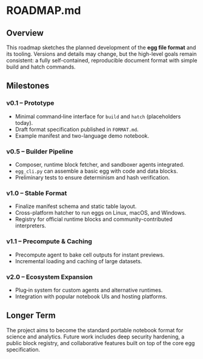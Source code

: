 # ROADMAP.md

## Overview

This roadmap sketches the planned development of the **egg file format** and its tooling. Versions and details may change, but the high-level goals remain consistent: a fully self-contained, reproducible document format with simple build and hatch commands.

## Milestones

### v0.1 – Prototype
- Minimal command‑line interface for `build` and `hatch` (placeholders today).
- Draft format specification published in `FORMAT.md`.
- Example manifest and two-language demo notebook.

### v0.5 – Builder Pipeline
- Composer, runtime block fetcher, and sandboxer agents integrated.
- `egg_cli.py` can assemble a basic egg with code and data blocks.
- Preliminary tests to ensure determinism and hash verification.

### v1.0 – Stable Format
- Finalize manifest schema and static table layout.
- Cross-platform hatcher to run eggs on Linux, macOS, and Windows.
- Registry for official runtime blocks and community-contributed interpreters.

### v1.1 – Precompute & Caching
- Precompute agent to bake cell outputs for instant previews.
- Incremental loading and caching of large datasets.

### v2.0 – Ecosystem Expansion
- Plug‑in system for custom agents and alternative runtimes.
- Integration with popular notebook UIs and hosting platforms.

## Longer Term

The project aims to become the standard portable notebook format for science and analytics. Future work includes deep security hardening, a public block registry, and collaborative features built on top of the core egg specification.
